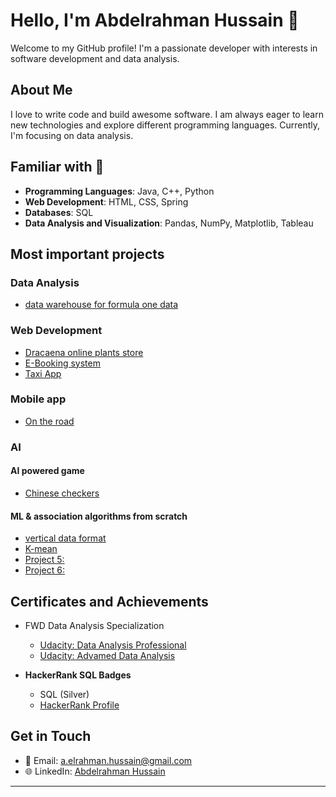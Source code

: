 # Hello, I'm Abdelrahman Hussain 👋

Welcome to my GitHub profile! I'm a passionate developer with interests in software development and data analysis.

## About Me

I love to write code and build awesome software. I am always eager to learn new technologies and explore different programming languages. Currently, I'm focusing on data analysis.

## Familiar with 🤸

- **Programming Languages**: Java, C++, Python
- **Web Development**: HTML, CSS, Spring
- **Databases**: SQL
- **Data Analysis and Visualization**: Pandas, NumPy, Matplotlib, Tableau


## Most important projects

### Data Analysis

- [data warehouse for formula one data](https://github.com/Abdelrahman-Hussain/Data-warehouse)

### Web Development

- [Dracaena online plants store](https://github.com/Abdelrahman-Hussain/Dracaena-plants-Store)
- [E-Booking system](https://github.com/ahmedssameh/E-financeBooking)
- [Taxi App](https://github.com/Abdelrahman-Hussain/Taxi_app_WebService)
### Mobile app
- [On the road](https://github.com/eslamKhalaf990/On-The-road)

### AI
#### AI powered game
- [Chinese checkers](https://github.com/Abdelrahman-Hussain/chinese_checkers)

#### ML & association algorithms from scratch
- [vertical data format](https://github.com/Abdelrahman-Hussain/vertical_data_format)
- [K-mean]()
- [Project 5:]()
- [Project 6:]()
## Certificates and Achievements
- FWD Data Analysis Specialization
  - [Udacity: Data Analysis Professional](confirm.udacity.com/YPUJ4NST)
  - [Udacity: Advamed Data Analysis](confirm.udacity.com/DUG4G5AN)
    
- **HackerRank SQL Badges**
  - SQL (Silver)
  - [HackerRank Profile](https://www.hackerrank.com/abdelrahman_h?hr_r=1)
## Get in Touch

- 📧 Email: a.elrahman.hussain@gmail.com
- 🌐 LinkedIn: [Abdelrahman Hussain](https://www.linkedin.com/in/abdelrahman-hussain-a4976b210/)

---
